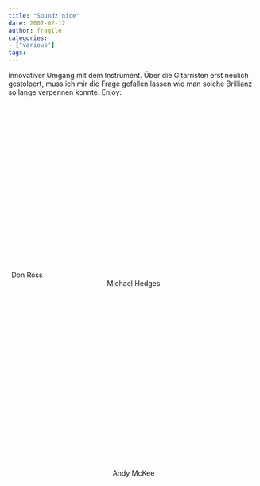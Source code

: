 ```yaml
---
title: "Soundz nice"
date: 2007-02-12
author: fragile
categories:
- ["various"]
tags:
---
```

Innovativer Umgang mit dem Instrument. Über die Gitarristen erst neulich gestolpert, muss ich mir die Frage gefallen lassen wie man solche Brillianz so lange verpennen konnte. Enjoy:
<br /><center>
Don Ross
<object width="425" height="350"><param name="movie" value="http://www.youtube.com/v/YkidVP0AcQ8"></param><param name="wmode" value="transparent"></param><embed src="http://www.youtube.com/v/YkidVP0AcQ8" type="application/x-shockwave-flash" wmode="transparent" width="425" height="350"></embed></object>
<br />Michael Hedges
<object width="425" height="350"><param name="movie" value="http://www.youtube.com/v/JTC7kPZZmuM"></param><param name="wmode" value="transparent"></param><embed src="http://www.youtube.com/v/JTC7kPZZmuM" type="application/x-shockwave-flash" wmode="transparent" width="425" height="350"></embed></object>
<br />

Andy McKee
<object width="425" height="350"><param name="movie" value="http://www.youtube.com/v/Ddn4MGaS3N4"></param><param name="wmode" value="transparent"></param><embed src="http://www.youtube.com/v/Ddn4MGaS3N4" type="application/x-shockwave-flash" wmode="transparent" width="425" height="350"></embed></object>
</center>